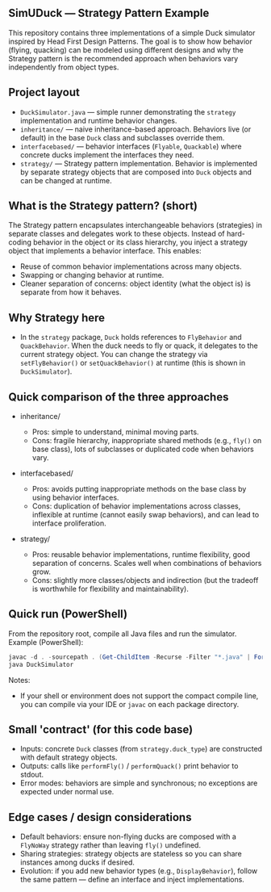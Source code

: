 ## SimUDuck — Strategy Pattern Example

This repository contains three implementations of a simple Duck simulator inspired by Head First Design Patterns. The goal is to show how behavior (flying, quacking) can be modeled using different designs and why the Strategy pattern is the recommended approach when behaviors vary independently from object types.

## Project layout
- `DuckSimulator.java` — simple runner demonstrating the `strategy` implementation and runtime behavior changes.
- `inheritance/` — naive inheritance-based approach. Behaviors live (or default) in the base `Duck` class and subclasses override them.
- `interfacebased/` — behavior interfaces (`Flyable`, `Quackable`) where concrete ducks implement the interfaces they need.
- `strategy/` — Strategy pattern implementation. Behavior is implemented by separate strategy objects that are composed into `Duck` objects and can be changed at runtime.

## What is the Strategy pattern? (short)
The Strategy pattern encapsulates interchangeable behaviors (strategies) in separate classes and delegates work to these objects. Instead of hard-coding behavior in the object or its class hierarchy, you inject a strategy object that implements a behavior interface. This enables:

- Reuse of common behavior implementations across many objects.
- Swapping or changing behavior at runtime.
- Cleaner separation of concerns: object identity (what the object is) is separate from how it behaves.

## Why Strategy here
- In the `strategy` package, `Duck` holds references to `FlyBehavior` and `QuackBehavior`. When the duck needs to fly or quack, it delegates to the current strategy object. You can change the strategy via `setFlyBehavior()` or `setQuackBehavior()` at runtime (this is shown in `DuckSimulator`).

## Quick comparison of the three approaches

- inheritance/
  - Pros: simple to understand, minimal moving parts.
  - Cons: fragile hierarchy, inappropriate shared methods (e.g., `fly()` on base class), lots of subclasses or duplicated code when behaviors vary.

- interfacebased/
  - Pros: avoids putting inappropriate methods on the base class by using behavior interfaces.
  - Cons: duplication of behavior implementations across classes, inflexible at runtime (cannot easily swap behaviors), and can lead to interface proliferation.

- strategy/
  - Pros: reusable behavior implementations, runtime flexibility, good separation of concerns. Scales well when combinations of behaviors grow.
  - Cons: slightly more classes/objects and indirection (but the tradeoff is worthwhile for flexibility and maintainability).

## Quick run (PowerShell)
From the repository root, compile all Java files and run the simulator. Example (PowerShell):

```powershell
javac -d . -sourcepath . (Get-ChildItem -Recurse -Filter "*.java" | ForEach-Object -ExpandProperty FullName)
java DuckSimulator
```

Notes:
- If your shell or environment does not support the compact compile line, you can compile via your IDE or `javac` on each package directory.

## Small 'contract' (for this code base)
- Inputs: concrete `Duck` classes (from `strategy.duck_type`) are constructed with default strategy objects.
- Outputs: calls like `performFly()` / `performQuack()` print behavior to stdout.
- Error modes: behaviors are simple and synchronous; no exceptions are expected under normal use.

## Edge cases / design considerations
- Default behaviors: ensure non-flying ducks are composed with a `FlyNoWay` strategy rather than leaving `fly()` undefined.
- Sharing strategies: strategy objects are stateless so you can share instances among ducks if desired.
- Evolution: if you add new behavior types (e.g., `DisplayBehavior`), follow the same pattern — define an interface and inject implementations.

<!-- ## Next steps (optional)
- Add a top-level example output in the README showing expected console lines from `DuckSimulator`.
- Add unit tests that assert behavior outputs or better, extract behavior into testable return values (instead of printing).

If you want, I can add the example output and small unit tests for the `strategy` package next — tell me which you'd prefer. -->